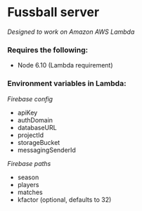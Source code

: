 # Fussball server

*Designed to work on Amazon AWS Lambda*

### Requires the following:

- Node 6.10 (Lambda requirement)

### Environment variables in Lambda:

*Firebase config*
- apiKey
- authDomain
- databaseURL
- projectId
- storageBucket
- messagingSenderId

*Firebase paths*
- season
- players
- matches
- kfactor (optional, defaults to 32)
